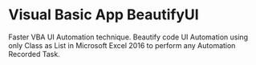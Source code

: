 # Visual Basic App BeautifyUI
Faster VBA UI Automation technique. Beautify code UI Automation using only Class as List in Microsoft Excel 2016 to perform any Automation Recorded Task.
